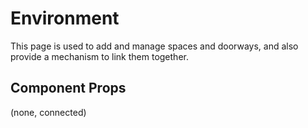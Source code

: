 # Environment

This page is used to add and manage spaces and doorways, and also provide a mechanism to link them
together.

## Component Props
(none, connected)

